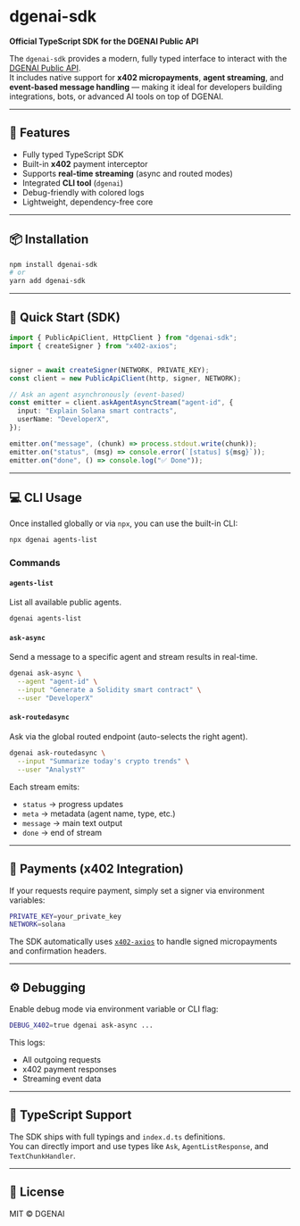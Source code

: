# dgenai-sdk

**Official TypeScript SDK for the DGENAI Public API**

The `dgenai-sdk` provides a modern, fully typed interface to interact with the [DGENAI Public API](https://api.dgenai.io).  
It includes native support for **x402 micropayments**, **agent streaming**, and **event-based message handling** — making it ideal for developers building integrations, bots, or advanced AI tools on top of DGENAI.

---

## 🚀 Features

- Fully typed TypeScript SDK  
- Built-in **x402** payment interceptor  
- Supports **real-time streaming** (async and routed modes)  
- Integrated **CLI tool** (`dgenai`)  
- Debug-friendly with colored logs  
- Lightweight, dependency-free core  

---

## 📦 Installation

```bash
npm install dgenai-sdk
# or
yarn add dgenai-sdk
```

---

## 🧠 Quick Start (SDK)

```typescript
import { PublicApiClient, HttpClient } from "dgenai-sdk";
import { createSigner } from "x402-axios";


signer = await createSigner(NETWORK, PRIVATE_KEY);
const client = new PublicApiClient(http, signer, NETWORK);

// Ask an agent asynchronously (event-based)
const emitter = client.askAgentAsyncStream("agent-id", {
  input: "Explain Solana smart contracts",
  userName: "DeveloperX",
});

emitter.on("message", (chunk) => process.stdout.write(chunk));
emitter.on("status", (msg) => console.error(`[status] ${msg}`));
emitter.on("done", () => console.log("✅ Done"));
```

---

## 💻 CLI Usage

Once installed globally or via `npx`, you can use the built-in CLI:

```bash
npx dgenai agents-list
```

### Commands

#### `agents-list`
List all available public agents.

```bash
dgenai agents-list
```

#### `ask-async`
Send a message to a specific agent and stream results in real-time.

```bash
dgenai ask-async \
  --agent "agent-id" \
  --input "Generate a Solidity smart contract" \
  --user "DeveloperX"
```

#### `ask-routedasync`
Ask via the global routed endpoint (auto-selects the right agent).

```bash
dgenai ask-routedasync \
  --input "Summarize today's crypto trends" \
  --user "AnalystY"
```

Each stream emits:
- `status` → progress updates  
- `meta` → metadata (agent name, type, etc.)  
- `message` → main text output  
- `done` → end of stream  

---

## 🔐 Payments (x402 Integration)

If your requests require payment, simply set a signer via environment variables:

```bash
PRIVATE_KEY=your_private_key
NETWORK=solana
```

The SDK automatically uses [`x402-axios`](https://www.npmjs.com/package/x402-axios) to handle signed micropayments and confirmation headers.

---

## ⚙️ Debugging

Enable debug mode via environment variable or CLI flag:

```bash
DEBUG_X402=true dgenai ask-async ...
```

This logs:
- All outgoing requests  
- x402 payment responses  
- Streaming event data  

---

## 🧩 TypeScript Support

The SDK ships with full typings and `index.d.ts` definitions.  
You can directly import and use types like `Ask`, `AgentListResponse`, and `TextChunkHandler`.

---

## 🪪 License

MIT © DGENAI
